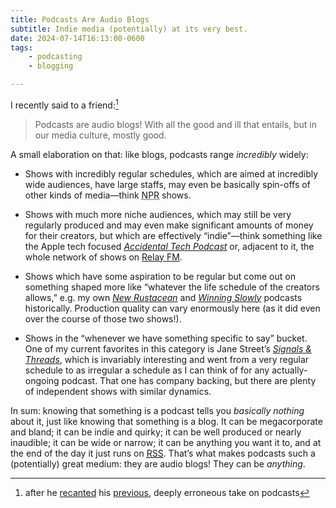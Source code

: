 ```yaml
---
title: Podcasts Are Audio Blogs
subtitle: Indie media (potentially) at its very best.
date: 2024-07-14T16:13:00-0600
tags:
    - podcasting
    - blogging

---
```


I recently said to a friend:[^1]

> Podcasts are audio blogs! With all the good and ill that entails, but in our media culture, mostly good.

A small elaboration on that: like blogs, podcasts range *incredibly* widely:

- Shows with incredibly regular schedules, which are aimed at incredibly wide audiences, have large staffs, may even be basically spin-offs of other kinds of media—think <abbr title="National Public Radio">NPR</abbr> shows.

- Shows with much more niche audiences, which may still be very regularly produced and may even make significant amounts of money for their creators, but which are effectively “indie”—think something like the Apple tech focused [<cite>Accidental Tech Podcast</cite>](https://atp.fm) or, adjacent to it, the whole network of shows on [Relay <abbr>FM</abbr>](https://relay.fm).

- Shows which have some aspiration to be regular but come out on something shaped more like “whatever the life schedule of the creators allows,” e.g. my own [<cite>New Rustacean</cite>](https://newrustacean.com) and [<cite>Winning Slowly</cite>](https://winningslowly.org) podcasts historically. Production quality can vary enormously here (as it did even over the course of those two shows!).

- Shows in the “whenever we have something specific to say” bucket. One of my current favorites in this category is Jane Street’s [<cite>Signals & Threads</cite>](https://signalsandthreads.com), which is invariably interesting and went from a very regular schedule to as irregular a schedule as I can think of for any actually-ongoing podcast. That one has company backing, but there are plenty of independent shows with similar dynamics.

In sum: knowing that something is a podcast tells you *basically nothing* about it, just like knowing that something is a blog. It can be megacorporate and bland; it can be indie and quirky; it can be well produced or nearly inaudible; it can be wide or narrow; it can be anything you want it to, and at the end of the day it just runs on [<abbr title="Really Simple Syndication">RSS</abbr>](https://aboutfeeds.com). That’s what makes podcasts such a (potentially) great medium: they are audio blogs! They can be *anything*.


[^1]:	after he [recanted](https://www.bradeast.org/blog/in-defense-of-podcasts) his [previous](https://www.bradeast.org/blog/quit-podcasts), deeply erroneous take on podcasts
